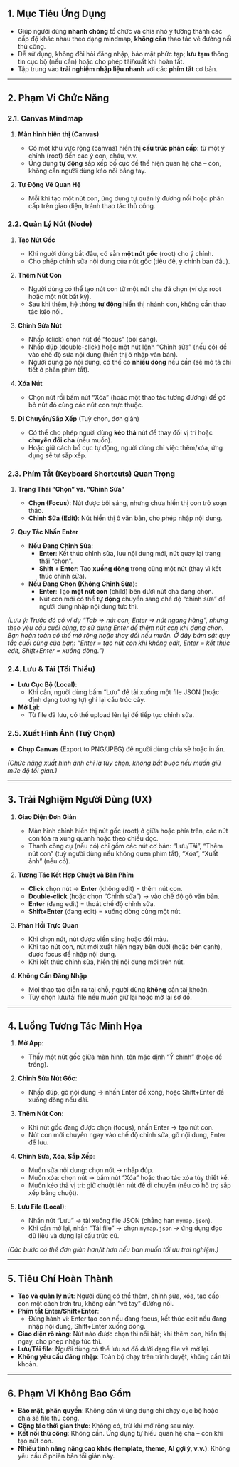 ## 1. Mục Tiêu Ứng Dụng

- Giúp người dùng **nhanh chóng** tổ chức và chia nhỏ ý tưởng thành các cấp độ khác nhau theo dạng mindmap, **không cần** thao tác vẽ đường nối thủ công.
- Dễ sử dụng, không đòi hỏi đăng nhập, bảo mật phức tạp; **lưu tạm** thông tin cục bộ (nếu cần) hoặc cho phép tải/xuất khi hoàn tất.
- Tập trung vào **trải nghiệm nhập liệu nhanh** với các **phím tắt** cơ bản.

---

## 2. Phạm Vi Chức Năng

### 2.1. Canvas Mindmap
1. **Màn hình hiển thị (Canvas)**  
   - Có một khu vực rộng (canvas) hiển thị **cấu trúc phân cấp**: từ một ý chính (root) đến các ý con, cháu, v.v.  
   - Ứng dụng **tự động** sắp xếp bố cục để thể hiện quan hệ cha – con, không cần người dùng kéo nối bằng tay.

2. **Tự Động Vẽ Quan Hệ**  
   - Mỗi khi tạo một nút con, ứng dụng tự quản lý đường nối hoặc phân cấp trên giao diện, tránh thao tác thủ công.

### 2.2. Quản Lý Nút (Node)
1. **Tạo Nút Gốc**  
   - Khi người dùng bắt đầu, có sẵn **một nút gốc** (root) cho ý chính.  
   - Cho phép chỉnh sửa nội dung của nút gốc (tiêu đề, ý chính ban đầu).

2. **Thêm Nút Con**  
   - Người dùng có thể tạo nút con từ một nút cha đã chọn (ví dụ: root hoặc một nút bất kỳ).  
   - Sau khi thêm, hệ thống **tự động** hiển thị nhánh con, không cần thao tác kéo nối.

3. **Chỉnh Sửa Nút**  
   - Nhấp (click) chọn nút để “focus” (bôi sáng).  
   - Nhấp đúp (double-click) hoặc một nút lệnh “Chỉnh sửa” (nếu có) để vào chế độ sửa nội dung (hiển thị ô nhập văn bản).  
   - Người dùng gõ nội dung, có thể có **nhiều dòng** nếu cần (sẽ mô tả chi tiết ở phần phím tắt).  

4. **Xóa Nút**  
   - Chọn nút rồi bấm nút “Xóa” (hoặc một thao tác tương đương) để gỡ bỏ nút đó cùng các nút con trực thuộc.  

5. **Di Chuyển/Sắp Xếp** (Tuỳ chọn, đơn giản)  
   - Có thể cho phép người dùng **kéo thả** nút để thay đổi vị trí hoặc **chuyển đổi cha** (nếu muốn).  
   - Hoặc giữ cách bố cục tự động, người dùng chỉ việc thêm/xóa, ứng dụng sẽ tự sắp xếp.

### 2.3. Phím Tắt (Keyboard Shortcuts) Quan Trọng

1. **Trạng Thái “Chọn” vs. “Chỉnh Sửa”**  
   - **Chọn (Focus)**: Nút được bôi sáng, nhưng chưa hiển thị con trỏ soạn thảo.  
   - **Chỉnh Sửa (Edit)**: Nút hiển thị ô văn bản, cho phép nhập nội dung.

2. **Quy Tắc Nhấn Enter**  
   - **Nếu Đang Chỉnh Sửa**:  
     - **Enter**: Kết thúc chỉnh sửa, lưu nội dung mới, nút quay lại trạng thái “chọn”.  
     - **Shift + Enter**: Tạo **xuống dòng** trong cùng một nút (thay vì kết thúc chỉnh sửa).  
   - **Nếu Đang Chọn (Không Chỉnh Sửa)**:  
     - **Enter**: Tạo **một nút con** (child) bên dưới nút cha đang chọn.  
     - Nút con mới có thể **tự động** chuyển sang chế độ “chỉnh sửa” để người dùng nhập nội dung tức thì.

*(Lưu ý: Trước đó có ví dụ “Tab => nút con, Enter => nút ngang hàng”, nhưng theo yêu cầu cuối cùng, ta sử dụng Enter để thêm nút con khi đang chọn. Bạn hoàn toàn có thể mở rộng hoặc thay đổi nếu muốn. Ở đây bám sát quy tắc cuối cùng của bạn: “Enter = tạo nút con khi không edit, Enter = kết thúc edit, Shift+Enter = xuống dòng.”)*

### 2.4. Lưu & Tải (Tối Thiểu)
- **Lưu Cục Bộ (Local)**:  
  - Khi cần, người dùng bấm “Lưu” để tải xuống một file JSON (hoặc định dạng tương tự) ghi lại cấu trúc cây.  
- **Mở Lại**:  
  - Từ file đã lưu, có thể upload lên lại để tiếp tục chỉnh sửa.  

### 2.5. Xuất Hình Ảnh (Tuỳ Chọn)
- **Chụp Canvas** (Export to PNG/JPEG) để người dùng chia sẻ hoặc in ấn.

*(Chức năng xuất hình ảnh chỉ là tùy chọn, không bắt buộc nếu muốn giữ mức độ tối giản.)*

---

## 3. Trải Nghiệm Người Dùng (UX)

1. **Giao Diện Đơn Giản**  
   - Màn hình chính hiển thị nút gốc (root) ở giữa hoặc phía trên, các nút con tỏa ra xung quanh hoặc theo chiều dọc.  
   - Thanh công cụ (nếu có) chỉ gồm các nút cơ bản: “Lưu/Tải”, “Thêm nút con” (tuỳ người dùng nếu không quen phím tắt), “Xóa”, “Xuất ảnh” (nếu có).

2. **Tương Tác Kết Hợp Chuột và Bàn Phím**  
   - **Click** chọn nút → **Enter** (không edit) = thêm nút con.  
   - **Double-click** (hoặc chọn “Chỉnh sửa”) → vào chế độ gõ văn bản.  
   - **Enter** (đang edit) = thoát chế độ chỉnh sửa.  
   - **Shift+Enter** (đang edit) = xuống dòng cùng một nút.  

3. **Phản Hồi Trực Quan**  
   - Khi chọn nút, nút được viền sáng hoặc đổi màu.  
   - Khi tạo nút con, nút mới xuất hiện ngay bên dưới (hoặc bên cạnh), được focus để nhập nội dung.  
   - Khi kết thúc chỉnh sửa, hiển thị nội dung mới trên nút.

4. **Không Cần Đăng Nhập**  
   - Mọi thao tác diễn ra tại chỗ, người dùng **không** cần tài khoản.  
   - Tùy chọn lưu/tải file nếu muốn giữ lại hoặc mở lại sơ đồ.

---

## 4. Luồng Tương Tác Minh Họa

1. **Mở App**:  
   - Thấy một nút gốc giữa màn hình, tên mặc định “Ý chính” (hoặc để trống).

2. **Chỉnh Sửa Nút Gốc**:  
   - Nhấp đúp, gõ nội dung → nhấn Enter để xong, hoặc Shift+Enter để xuống dòng nếu dài.

3. **Thêm Nút Con**:  
   - Khi nút gốc đang được chọn (focus), nhấn Enter → tạo nút con.  
   - Nút con mới chuyển ngay vào chế độ chỉnh sửa, gõ nội dung, Enter để lưu.

4. **Chỉnh Sửa, Xóa, Sắp Xếp**:  
   - Muốn sửa nội dung: chọn nút → nhấp đúp.  
   - Muốn xóa: chọn nút → bấm nút “Xóa” hoặc thao tác xóa tùy thiết kế.  
   - Muốn kéo thả vị trí: giữ chuột lên nút để di chuyển (nếu có hỗ trợ sắp xếp bằng chuột).

5. **Lưu File (Local)**:  
   - Nhấn nút “Lưu” → tải xuống file JSON (chẳng hạn `mymap.json`).  
   - Khi cần mở lại, nhấn “Tải file” → chọn `mymap.json` → ứng dụng đọc dữ liệu và dựng lại cấu trúc cũ.

*(Các bước có thể đơn giản hơn/ít hơn nếu bạn muốn tối ưu trải nghiệm.)*

---

## 5. Tiêu Chí Hoàn Thành

- **Tạo và quản lý nút**: Người dùng có thể thêm, chỉnh sửa, xóa, tạo cấp con một cách trơn tru, không cần “vẽ tay” đường nối.  
- **Phím tắt Enter/Shift+Enter**:  
  - Đúng hành vi: Enter tạo con nếu đang focus, kết thúc edit nếu đang nhập nội dung, Shift+Enter xuống dòng.  
- **Giao diện rõ ràng**: Nút nào được chọn thì nổi bật; khi thêm con, hiển thị ngay, cho phép nhập tức thì.  
- **Lưu/Tải file**: Người dùng có thể lưu sơ đồ dưới dạng file và mở lại.  
- **Không yêu cầu đăng nhập**: Toàn bộ chạy trên trình duyệt, không cần tài khoản.  

---

## 6. Phạm Vi Không Bao Gồm

- **Bảo mật, phân quyền**: Không cần vì ứng dụng chỉ chạy cục bộ hoặc chia sẻ file thủ công.  
- **Cộng tác thời gian thực**: Không có, trừ khi mở rộng sau này.  
- **Kết nối thủ công**: Không cần. Ứng dụng tự hiểu quan hệ cha – con khi tạo nút con.  
- **Nhiều tính năng nâng cao khác (template, theme, AI gợi ý, v.v.)**: Không yêu cầu ở phiên bản tối giản này.

